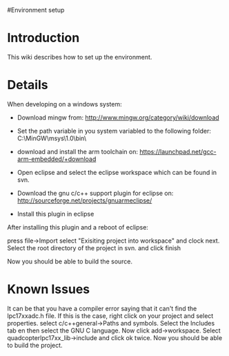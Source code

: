 #Environment setup

# Introduction #

This wiki describes how to set up the environment.


# Details #

When developing on a windows system:
- Download mingw from: http://www.mingw.org/category/wiki/download
- Set the path variable in you system variabled to the following folder: C:\MinGW\msys\1.0\bin\
- download and install the arm toolchain on: https://launchpad.net/gcc-arm-embedded/+download


- Open eclipse and select the eclipse workspace which can be found in svn.
- Download the gnu c/c++ support plugin for eclipse on: http://sourceforge.net/projects/gnuarmeclipse/
- Install this plugin in eclipse

After installing this plugin and a reboot of eclipse:

press file->Import
select "Exisiting project into workspace"
and clock next.
Select the root directory of the project in svn. and click finish

Now you should be able to build the source.

# Known Issues #

It can be that you have a compiler error saying that it can't find the lpc17xxadc.h file. If this is the case, right click on your project and select properties.
select c/c++general->Paths and symbols. Select the Includes tab en then select the GNU C language. Now click add->workspace. Select quadcopterlpc17xx\_lib->include and click ok twice.
Now you should be able to build the project.